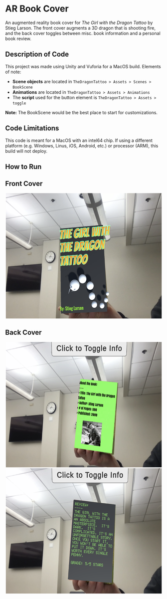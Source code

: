 # AR Book Cover
An augmented reality book cover for *The Girl with the Dragon Tattoo* by Stieg Larson. The front cover augments a 3D dragon that is shooting fire, and the back cover toggles between misc. book information and a personal book review. 

## Description of Code
This project was made using Unity and Vuforia for a MacOS build. Elements of note:
- **Scene objects** are located in `TheDragonTattoo > Assets > Scenes > BookScene`
- **Animations** are located in `TheDragonTattoo > Assets > Animations`
- The **script** used for the button element is `TheDragonTattoo > Assets > toggle`

**Note:** The BookScene would be the best place to start for customizations.


## Code Limitations
This code is meant for a MacOS with an intel64 chip. If using a different platform (e.g. Windows, Linus, iOS, Android, etc.) or processor (ARM), this build will not deploy.

## How to Run

## Front Cover

<p align="center">
<img src="Deliverables/Front_Cover.png" width="500" height="400" />
</p>

## Back Cover
<p align="center">
<img src="Deliverables/Back_Cover_View1.png" width="500" height="400">   <img src="Deliverables/Back_Cover_View2.png" width="500" height="400">
  </p>
